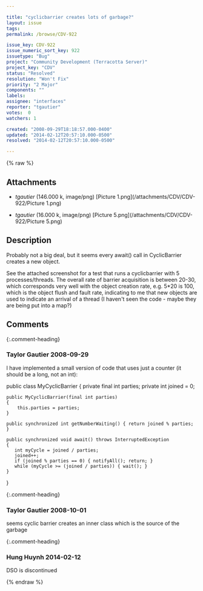 ```yaml
---

title: "cyclicbarrier creates lots of garbage?"
layout: issue
tags: 
permalink: /browse/CDV-922

issue_key: CDV-922
issue_numeric_sort_key: 922
issuetype: "Bug"
project: "Community Development (Terracotta Server)"
project_key: "CDV"
status: "Resolved"
resolution: "Won't Fix"
priority: "2 Major"
components: ""
labels: 
assignee: "interfaces"
reporter: "tgautier"
votes:  0
watchers: 1

created: "2008-09-29T18:18:57.000-0400"
updated: "2014-02-12T20:57:10.000-0500"
resolved: "2014-02-12T20:57:10.000-0500"

---
```




{% raw %}


## Attachments

* <em>tgautier</em> (146.000 k, image/png) [Picture 1.png](/attachments/CDV/CDV-922/Picture 1.png)

* <em>tgautier</em> (16.000 k, image/png) [Picture 5.png](/attachments/CDV/CDV-922/Picture 5.png)




## Description

<div markdown="1" class="description">

Probably not a big deal, but it seems every await() call in CyclicBarrier creates a new object.  

See the attached screenshot for a test that runs a cyclicbarrier with 5 processes/threads.  The overall rate of barrier acquisition is between 20-30, which corresponds very well with the object creation rate, e.g. 5\*20 is 100, which is the object flush and fault rate, indicating to me that new objects are used to indicate an arrival of a thread (I haven't seen the code - maybe they are being put into a map?)

 

</div>

## Comments


{:.comment-heading}
### **Taylor Gautier** <span class="date">2008-09-29</span>

<div markdown="1" class="comment">

I have implemented a small version of code that uses just a counter (it should be a long, not an int):

public class MyCyclicBarrier
\{
    private final int parties;
    private int joined = 0;

    public MyCyclicBarrier(final int parties)
    {
        this.parties = parties;
    }

    public synchronized int getNumberWaiting() { return joined % parties; }

    public synchronized void await() throws InterruptedException
    {
       int myCycle = joined / parties;
       joined++;
       if (joined % parties == 0) { notifyAll(); return; }
       while (myCycle >= (joined / parties)) { wait(); }
    }
\}



</div>


{:.comment-heading}
### **Taylor Gautier** <span class="date">2008-10-01</span>

<div markdown="1" class="comment">

seems cyclic barrier creates an inner class which is the source of the garbage

</div>


{:.comment-heading}
### **Hung Huynh** <span class="date">2014-02-12</span>

<div markdown="1" class="comment">

DSO is discontinued

</div>



{% endraw %}
